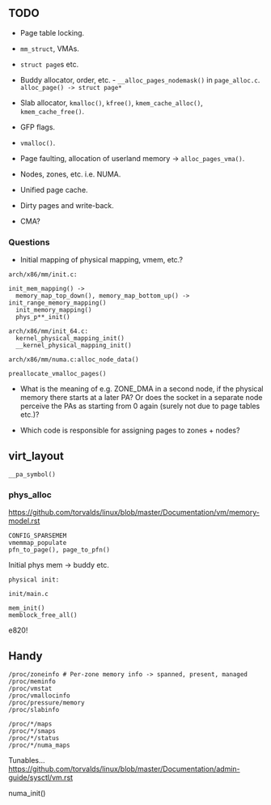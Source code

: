 ## TODO

* Page table locking.

* `mm_struct`, VMAs.

* `struct page`s etc.

* Buddy allocator, order, etc. - `__alloc_pages_nodemask()` in
  `page_alloc.c`. `alloc_page() -> struct page*`

* Slab allocator, `kmalloc()`, `kfree()`, `kmem_cache_alloc()`, `kmem_cache_free()`.

* GFP flags.

* `vmalloc()`.

* Page faulting, allocation of userland memory -> `alloc_pages_vma()`.

* Nodes, zones, etc. i.e. NUMA.

* Unified page cache.

* Dirty pages and write-back.

* CMA?

### Questions

* Initial mapping of physical mapping, vmem, etc.?

```
arch/x86/mm/init.c:

init_mem_mapping() ->
  memory_map_top_down(), memory_map_bottom_up() -> init_range_memory_mapping()
  init_memory_mapping()
  phys_p**_init()

arch/x86/mm/init_64.c:
  kernel_physical_mapping_init()
  __kernel_physical_mapping_init()

arch/x86/mm/numa.c:alloc_node_data()

preallocate_vmalloc_pages()
```

* What is the meaning of e.g. ZONE_DMA in a second node, if the physical memory
  there starts at a later PA? Or does the socket in a separate node perceive the
  PAs as starting from 0 again (surely not due to page tables etc.)?

* Which code is responsible for assigning pages to zones + nodes?

## virt_layout

```
__pa_symbol()
```

### phys_alloc

https://github.com/torvalds/linux/blob/master/Documentation/vm/memory-model.rst

```
CONFIG_SPARSEMEM
vmemmap_populate
pfn_to_page(), page_to_pfn()
```

Initial phys mem -> buddy etc.

```
physical init:

init/main.c

mem_init()
memblock_free_all()
```

e820!

## Handy

```
/proc/zoneinfo # Per-zone memory info -> spanned, present, managed
/proc/meminfo
/proc/vmstat
/proc/vmallocinfo
/proc/pressure/memory
/proc/slabinfo

/proc/*/maps
/proc/*/smaps
/proc/*/status
/proc/*/numa_maps
```

Tunables... https://github.com/torvalds/linux/blob/master/Documentation/admin-guide/sysctl/vm.rst



numa_init()
